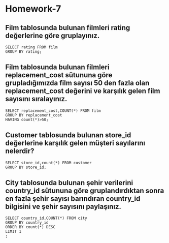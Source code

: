 # Homework-7

## Film tablosunda bulunan filmleri rating değerlerine göre gruplayınız.
```
SELECT rating FROM film
GROUP BY rating;
```
## Film tablosunda bulunan filmleri replacement_cost sütununa göre grupladığımızda film sayısı 50 den fazla olan replacement_cost değerini ve karşılık gelen film sayısını sıralayınız.
```
SELECT replacement_cost,COUNT(*) FROM film
GROUP BY replacement_cost
HAVING count(*)>50;
```
## Customer tablosunda bulunan store_id değerlerine karşılık gelen müşteri sayılarını nelerdir? 
```
SELECT store_id,count(*) FROM customer
GROUP BY store_id;
```
## City tablosunda bulunan şehir verilerini country_id sütununa göre gruplandırdıktan sonra en fazla şehir sayısı barındıran country_id bilgisini ve şehir sayısını paylaşınız.
```
SELECT country_id,COUNT(*) FROM city
GROUP BY country_id
ORDER BY count(*) DESC
LIMIT 1
;
```
